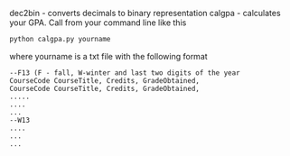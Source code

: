 dec2bin - converts decimals to binary representation
calgpa - calculates your GPA. Call from your command line like this
```bash
python calgpa.py yourname
```
where yourname is a txt file with the following format
```
--F13 (F - fall, W-winter and last two digits of the year
CourseCode CourseTitle, Credits, GradeObtained,
CourseCode CourseTitle, Credits, GradeObtained,
.....
....
...
--W13
....
...
...
```
